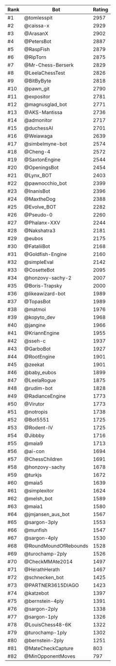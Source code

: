 Rank|Bot|Rating
---|---|---
#1|@tomlesspit|2957
#2|@caissa-x|2929
#3|@ArasanX|2902
#4|@PetersBot|2887
#5|@RaspFish|2879
#6|@RipTorn|2875
#7|@Mr-Chess-Berserk|2829
#8|@LeelaChessTest|2826
#9|@BitByByte|2818
#10|@pawn_git|2790
#11|@expositor|2781
#12|@magnusglad_bot|2771
#13|@AKS-Mantissa|2736
#14|@admonitor|2717
#15|@duchessAI|2701
#16|@Weiawaga|2639
#17|@simbelmyne-bot|2574
#18|@Cheng-4|2572
#19|@SaxtonEngine|2544
#20|@OpeningsBot|2454
#21|@Lynx_BOT|2403
#22|@pawnocchio_bot|2399
#23|@InanisBot|2396
#24|@MaxtheDog|2388
#25|@Evolve_BOT|2282
#26|@Pseudo-0|2260
#27|@Phalanx-XXV|2244
#28|@Nakshatra3|2181
#29|@eubos|2175
#30|@FataliiBot|2168
#31|@Goldfish-Engine|2160
#32|@simpleEval|2142
#33|@CosetteBot|2095
#34|@honzovy-sachy-2|2007
#35|@Boris-Trapsky|2000
#36|@likeawizard-bot|1989
#37|@TopasBot|1989
#38|@matmoi|1976
#39|@kopyto_dev|1968
#40|@jangine|1966
#41|@KriannEngine|1955
#42|@sseh-c|1937
#43|@GarboBot|1927
#44|@RootEngine|1901
#45|@zeekat|1901
#46|@baby_eubos|1899
#47|@LeelaRogue|1875
#48|@rudim-bot|1828
#49|@RadianceEngine|1773
#50|@Virutor|1773
#51|@notropis|1738
#52|@Bot5551|1725
#53|@Rodent-IV|1725
#54|@Jibbby|1716
#55|@maia9|1713
#56|@ai-con|1694
#57|@ChessChildren|1691
#58|@honzovy-sachy|1678
#59|@turkjs|1672
#60|@maia5|1639
#61|@simplexitor|1624
#62|@melsh_bot|1589
#63|@maia1|1580
#64|@jmjansen_aus_bot|1567
#65|@sargon-3ply|1553
#66|@munfish|1547
#67|@sargon-4ply|1530
#68|@RoundMoundOfRebounds|1528
#69|@turochamp-2ply|1526
#70|@CheckMMAte2014|1497
#71|@HerathHerath|1467
#72|@schnecken_bot|1425
#73|@PARTNER3615DIAGO|1423
#74|@katzebot|1397
#75|@bernstein-4ply|1391
#76|@sargon-2ply|1338
#77|@sargon-1ply|1326
#78|@LouisChess48-6K|1322
#79|@turochamp-1ply|1302
#80|@bernstein-2ply|1251
#81|@MateCheckCapture|803
#82|@MinOpponentMoves|797
